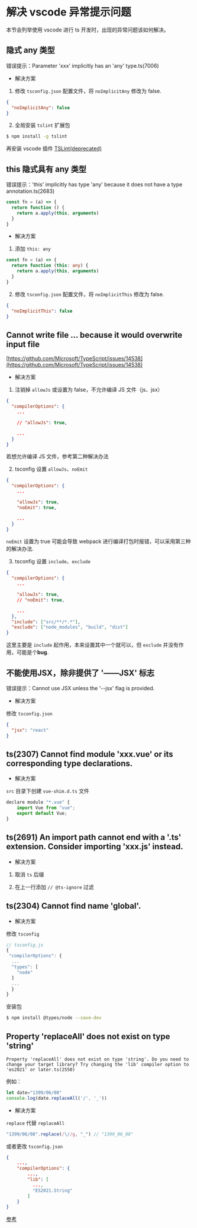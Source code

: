 # 解决 vscode 异常提示问题

本节会列举使用 vscode 进行 ts 开发时，出现的异常问题该如何解决。

## 隐式 any 类型

错误提示：Parameter 'xxx' implicitly has an 'any' type.ts(7006)

* 解决方案

1. 修改 `tsconfig.json` 配置文件，将 `noImplicitAny` 修改为 false.

```json
{
  "noImplicitAny": false
}
```

2. 全局安装 `tslint` 扩展包

```bash
$ npm install -g tslint
```

再安装 vscode 插件 [TSLint(deprecated)](https://marketplace.visualstudio.com/items?itemName=eg2.tslint)

## this 隐式具有 any 类型

错误提示：'this' implicitly has type 'any' because it does not have a type annotation.ts(2683)

```ts
const fn = (a) => {
  return function () {
    return a.apply(this, arguments)
  }
}
```

* 解决方案

1. 添加 `this: any`

```ts
const fn = (a) => {
  return function (this: any) {
    return a.apply(this, arguments)
  }
}
```

2. 修改 `tsconfig.json` 配置文件，将 `noImplicitThis` 修改为 false.

```json
{
  "noImplicitThis": false
}
```

## Cannot write file ... because it would overwrite input file

[https://github.com/Microsoft/TypeScript/issues/14538](https://github.com/Microsoft/TypeScript/issues/14538)

* 解决方案

1. 注销掉 `allowJs` 或设置为 false，不允许编译 JS 文件（js、jsx）

```json
{
  "compilerOptions": {
    ...

    // "allowJs": true,

    ...
  }
}
```

若想允许编译 JS 文件，参考第二种解决办法

2. tsconfig 设置 `allowJs`、`noEmit`

```json
{
  "compilerOptions": {
    ...

    "allowJs": true,
    "noEmit": true,

    ...
  }
}
```

`noEmit` 设置为 true 可能会导致 webpack 进行编译打包时报错，可以采用第三种的解决办法.

3. tsconfig 设置 `include`、`exclude`

```json
{
  "compilerOptions": {
    ...

    "allowJs": true,
    // "noEmit": true,

    ...
  },
  "include": ["src/**/*.*"],
  "exclude": ["node_modules", "build", "dist"]
}
```

这里主要是 `include` 起作用，本来设置其中一个就可以，但 `exclude` 并没有作用，可能是个**bug**.
  
## 不能使用JSX，除非提供了 '——JSX' 标志 

错误提示：Cannot use JSX unless the '--jsx' flag is provided.

* 解决方案

修改 `tsconfig.json`

```json
{
  "jsx": "react"
}
```

## ts(2307) Cannot find module 'xxx.vue' or its corresponding type declarations.

* 解决方案

`src` 目录下创建 `vue-shim.d.ts` 文件

```js
declare module "*.vue" {
    import Vue from "vue";
    export default Vue;
}
```

## ts(2691) An import path cannot end with a '.ts' extension. Consider importing 'xxx.js' instead.

* 解决方案

1. 取消 `ts` 后缀

2. 在上一行添加 `// @ts-ignore` 过滤

## ts(2304) Cannot find name 'global'.

* 解决方案

修改 `tsconfig`

```js
// tsconfig.js
{
 "compilerOptions": {
  ...
  "types": [
    "node"
  ]
  ...
  }
}
```

安装包

```bash
$ npm install @types/node --save-dev
```

## Property 'replaceAll' does not exist on type 'string'

```
Property 'replaceAll' does not exist on type 'string'. Do you need to change your target library? Try changing the 'lib' compiler option to 'es2021' or later.ts(2550)
```

例如：

```js
let date="1399/06/08"
console.log(date.replaceAll('/', '_'))
```

* 解决方案

`replace` 代替 `replaceAll`

```js
"1399/06/08".replace(/\//g, "_") // "1399_06_08"
```

或者更改 `tsconfig.json`

```json
{
    ...,
    "compilerOptions": {
        ...,
        "lib": [
          ...,
          "ES2021.String"
        ]
    }
}
```

[参考](https://stackoverflow.com/questions/63616486/property-replaceall-does-not-exist-on-type-string)